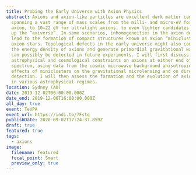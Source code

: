 ```yaml
---
title: Probing the Early Universe with Axion Physics
abstract: Axions and axion-like particles are excellent dark matter candidates,
  spanning a vast range of mass scales from the milli- and micro-eV for the QCD
  axion, to 10−22 eV for ultralight axions, to even lighter candidates that make
  up the “axiverse”. In some scenarios, inhomogeneities in the axion density
  lead to the formation of compact structures known as axion “miniclusters” and
  axion stars. Topological defects in the early universe might also contribute
  the energy density of axions and generate primordial gravitational waves that
  can possibly be detected in future experiments. I will first discuss
  astrophysical and cosmological constraints on axions at either end of this
  spectrum, using data from the cosmic microwave background anisotropies and the
  effects of miniclusters on the gravitational microlensing and on direct
  detection. I will then assess the formation and the evolution of axion stars
  in various astrophysical regimes.
location: Sydney (AU)
date: 2019-12-02T06:00:00.000Z
date_end: 2019-12-06T16:00:00.000Z
all_day: true
event: TeVPA
event_url: https://indi.to/7Fstq
publishDate: 2020-09-02T17:24:37.859Z
draft: true
featured: true
tags:
  - axions
image:
  filename: featured
  focal_point: Smart
  preview_only: true
---
```

